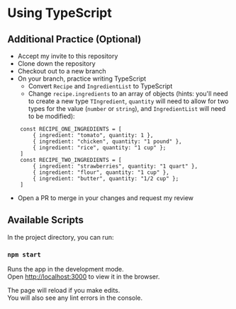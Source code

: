 # Using TypeScript

## Additional Practice (Optional)

- Accept my invite to this repository
- Clone down the repository
- Checkout out to a new branch
- On your branch, practice writing TypeScript
  - Convert `Recipe` and `IngredientList` to TypeScript
  - Change `recipe.ingredients` to an array of objects (hints: you'll need to create a new type `TIngredient`, `quantity` will need to allow for two types for the value (`number` or `string`), and `IngredientList` will need to be modified):

```
    const RECIPE_ONE_INGREDIENTS = [
        { ingredient: "tomato", quantity: 1 },
        { ingredient: "chicken", quantity: "1 pound" },
        { ingredient: "rice", quantity: "1 cup" };
    ]
    const RECIPE_TWO_INGREDIENTS = [
        { ingredient: "strawberries", quantity: "1 quart" },
        { ingredient: "flour", quantity: "1 cup" },
        { ingredient: "butter", quantity: "1/2 cup" };
    ]
```

- Open a PR to merge in your changes and request my review

## Available Scripts

In the project directory, you can run:

### `npm start`

Runs the app in the development mode.\
Open [http://localhost:3000](http://localhost:3000) to view it in the browser.

The page will reload if you make edits.\
You will also see any lint errors in the console.
